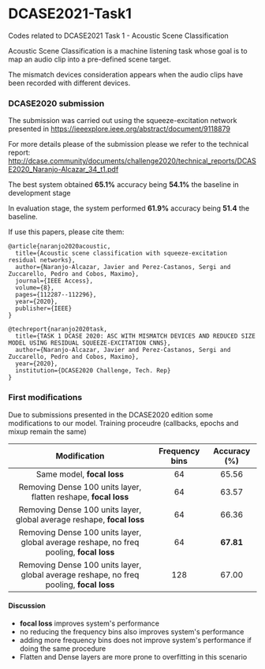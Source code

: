 # DCASE2021-Task1
Codes related to DCASE2021 Task 1 - Acoustic Scene Classification

Acoustic Scene Classification is a machine listening task whose goal is to map 
an audio clip into a pre-defined scene target.

The mismatch devices consideration appears when the audio clips have been recorded 
with different devices.

### DCASE2020 submission

The submission was carried out using the squeeze-excitation network presented in 
https://ieeexplore.ieee.org/abstract/document/9118879 

For more details please of the submission please we refer to the technical report:
http://dcase.community/documents/challenge2020/technical_reports/DCASE2020_Naranjo-Alcazar_34_t1.pdf

The best system obtained **65.1%** accuracy being **54.1%** the baseline in development
stage

In evaluation stage, the system performed **61.9%** accuracy being **51.4** the baseline.

If use this papers, please cite them:

```
@article{naranjo2020acoustic,
  title={Acoustic scene classification with squeeze-excitation residual networks},
  author={Naranjo-Alcazar, Javier and Perez-Castanos, Sergi and Zuccarello, Pedro and Cobos, Maximo},
  journal={IEEE Access},
  volume={8},
  pages={112287--112296},
  year={2020},
  publisher={IEEE}
}
```

```
@techreport{naranjo2020task,
  title={TASK 1 DCASE 2020: ASC WITH MISMATCH DEVICES AND REDUCED SIZE MODEL USING RESIDUAL SQUEEZE-EXCITATION CNNS},
  author={Naranjo-Alcazar, Javier and Perez-Castanos, Sergi and Zuccarello, Pedro and Cobos, Maximo},
  year={2020},
  institution={DCASE2020 Challenge, Tech. Rep}
}
```

### First modifications

Due to submissions presented in the DCASE2020 edition some modifications to our model.
Training proceudre (callbacks, epochs and mixup remain the same)

| Modification        | Frequency bins| Accuracy    (%)       |
| :-------------: |:-------------:| :-------------:| 
| Same model, **focal loss**    | 64| 65.56 | 
| Removing Dense 100 units layer, flatten reshape, **focal loss**   | 64 | 63.57 | 
| Removing Dense 100 units layer, global average reshape, **focal loss**      | 64 |66.36      |  
| Removing Dense 100 units layer, global average reshape, no freq pooling, **focal loss**   | 64 | **67.81**      |
| Removing Dense 100 units layer, global average reshape, no freq pooling, **focal loss**   | 128 |  67.00      | 

#### Discussion

- **focal loss** improves system's performance
- no reducing the frequency bins also improves system's performance
- adding more frequency bins does not improve system's performance if doing the same procedure
- Flatten and Dense layers are more prone to overfitting in this scenario
